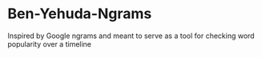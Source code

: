 # Ben-Yehuda-Ngrams
Inspired by Google ngrams and meant to serve as a tool for checking word popularity over a timeline
